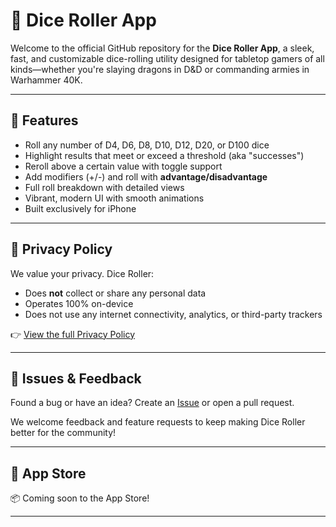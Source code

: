 # 🎲 Dice Roller App

Welcome to the official GitHub repository for the **Dice Roller App**, a sleek, fast, and customizable dice-rolling utility designed for tabletop gamers of all kinds—whether you're slaying dragons in D&D or commanding armies in Warhammer 40K.

---

## 🚀 Features

- Roll any number of D4, D6, D8, D10, D12, D20, or D100 dice  
- Highlight results that meet or exceed a threshold (aka "successes")  
- Reroll above a certain value with toggle support  
- Add modifiers (+/-) and roll with **advantage/disadvantage**  
- Full roll breakdown with detailed views  
- Vibrant, modern UI with smooth animations  
- Built exclusively for iPhone  

---

## 📜 Privacy Policy

We value your privacy. Dice Roller:

- Does **not** collect or share any personal data  
- Operates 100% on-device  
- Does not use any internet connectivity, analytics, or third-party trackers  

👉 [View the full Privacy Policy]([https://tobyish111.github.io/DiceRoller/])

---

## 🐛 Issues & Feedback

Found a bug or have an idea? Create an [Issue](https://github.com/yourusername/dice-roller/issues) or open a pull request.

We welcome feedback and feature requests to keep making Dice Roller better for the community!

---

## 📱 App Store

📦 Coming soon to the App Store!

---

